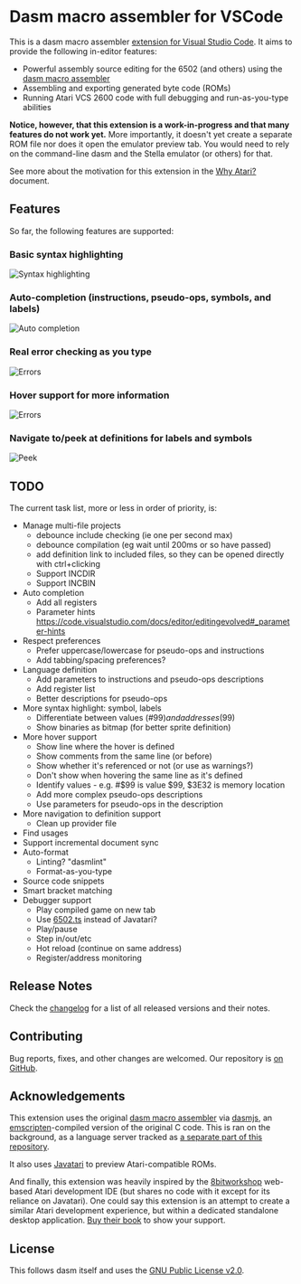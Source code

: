 # Dasm macro assembler for VSCode

This is a dasm macro assembler [extension for Visual Studio Code](https://marketplace.visualstudio.com/items?itemName=zehfernando.vscode-dasm). It aims to provide the following in-editor features:

* Powerful assembly source editing for the 6502 (and others) using the [dasm macro assembler](http://dasm-dillon.sourceforge.net/)
* Assembling and exporting generated byte code (ROMs)
* Running Atari VCS 2600 code with full debugging and run-as-you-type abilities

**Notice, however, that this extension is a work-in-progress and that many features do not work yet.** More importantly, it doesn't yet create a separate ROM file nor does it open the emulator preview tab. You would need to rely on the command-line dasm and the Stella emulator (or others) for that.

See more about the motivation for this extension in the [Why Atari?](/client/WHY.md) document.

## Features

So far, the following features are supported:

### Basic syntax highlighting

![Syntax highlighting](/client/images/syntax-highlight.png)

### Auto-completion (instructions, pseudo-ops, symbols, and labels)

![Auto completion](/client/images/autocompletion.png)

### Real error checking as you type

![Errors](/client/images/errors-symbols.png)

### Hover support for more information

![Errors](/client/images/hover.png)

### Navigate to/peek at definitions for labels and symbols

![Peek](/client/images/peek.png)

## TODO

The current task list, more or less in order of priority, is:

* Manage multi-file projects
  * debounce include checking (ie one per second max)
  * debounce compilation (eg wait until 200ms or so have passed)
  * add definition link to included files, so they can be opened directly with ctrl+clicking
  * Support INCDIR
  * Support INCBIN
* Auto completion
  * Add all registers
  * Parameter hints https://code.visualstudio.com/docs/editor/editingevolved#_parameter-hints
* Respect preferences
  * Prefer uppercase/lowercase for pseudo-ops and instructions
  * Add tabbing/spacing preferences?
* Language definition
  * Add parameters to instructions and pseudo-ops descriptions
  * Add register list
  * Better descriptions for pseudo-ops
* More syntax highlight: symbol, labels
  * Differentiate between values (#$99) and addresses ($99)
  * Show binaries as bitmap (for better sprite definition)
* More hover support
  * Show line where the hover is defined
  * Show comments from the same line (or before)
  * Show whether it's referenced or not (or use as warnings?)
  * Don't show when hovering the same line as it's defined
  * Identify values - e.g.  #$99 is value $99, $3E32 is memory location
  * Add more complex pseudo-ops descriptions
  * Use parameters for pseudo-ops in the description
* More navigation to definition support
  * Clean up provider file
* Find usages
* Support incremental document sync
* Auto-format
  * Linting? "dasmlint"
  * Format-as-you-type
* Source code snippets
* Smart bracket matching
* Debugger support
  * Play compiled game on new tab
  * Use [6502.ts](https://github.com/6502ts/6502.ts) instead of Javatari?
  * Play/pause
  * Step in/out/etc
  * Hot reload (continue on same address)
  * Register/address monitoring

<!--
* Visual chip debug easter egg? http://atariage.com/forums/topic/227569-5-hz-6502/
-->

<!--
## Extension Settings

Include if your extension adds any VS Code settings through the `contributes.configuration` extension point.

For example:

This extension contributes the following settings:

* `myExtension.enable`: enable/disable this extension
* `myExtension.thing`: set to `blah` to do something
-->

## Release Notes

Check the [changelog](/client/CHANGELOG.md) for a list of all released versions and their notes.

## Contributing

Bug reports, fixes, and other changes are welcomed. Our repository is [on GitHub](https://github.com/zeh/vscode-dasm).

## Acknowledgements

This extension uses the original [dasm macro assembler](http://dasm-dillon.sourceforge.net/) via [dasmjs](https://github.com/zeh/dasmjs), an [emscripten](https://github.com/kripken/emscripten)-compiled version of the original C code. This is ran on the background, as a language server tracked as [a separate part of this repository](/server/README.md).

It also uses [Javatari](https://github.com/ppeccin/javatari.js) to preview Atari-compatible ROMs.

And finally, this extension was heavily inspired by the [8bitworkshop](http://8bitworkshop.com/?platform=vcs&file=examples%2Fhello) web-based Atari development IDE (but shares no code with it except for its reliance on Javatari). One could say this extension is an attempt to create a similar Atari development experience, but within a dedicated standalone desktop application. [Buy their book](https://www.amazon.com/gp/product/1541021304/ref=as_li_qf_sp_asin_il_tl?ie=UTF8&tag=pzp-20&camp=1789&creative=9325&linkCode=as2&creativeASIN=B01N4DSRIZ&linkId=04d39e274c06e6c93b93d20a9a977111) to show your support.

## License

This follows dasm itself and uses the [GNU Public License v2.0](https://www.gnu.org/licenses/old-licenses/gpl-2.0.en.html).
